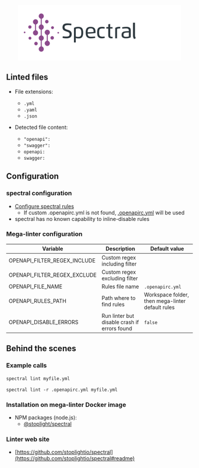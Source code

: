 <!-- markdownlint-disable MD033 MD041 -->
<!-- Generated by .automation/build.py, please do not update manually -->

<div align="center">
  <a href="https://github.com/stoplightio/spectral#readme" target="blank" title="Visit linter Web Site">
    <img src="https://github.com/stoplightio/spectral/raw/develop/docs/img/spectral-banner.png" alt="spectral" height="150px">
  </a>
</div>

## Linted files

- File extensions:
  - `.yml`
  - `.yaml`
  - `.json`

- Detected file content:
  - `"openapi":`
  - `"swagger":`
  - `openapi:`
  - `swagger:`

## Configuration

### spectral configuration

- [Configure spectral rules](https://meta.stoplight.io/docs/spectral/docs/getting-started/3-rulesets.md)
  - If custom .openapirc.yml is not found, [.openapirc.yml](https://github.com/nvuillam/mega-linter/tree/master_megalinter/TEMPLATES/.openapirc.yml) will be used
- spectral has no known capability to inline-disable rules

### Mega-linter configuration

| Variable | Description | Default value |
| ----------------- | -------------- | -------------- |
| OPENAPI_FILTER_REGEX_INCLUDE | Custom regex including filter |  |
| OPENAPI_FILTER_REGEX_EXCLUDE | Custom regex excluding filter |  |
| OPENAPI_FILE_NAME | Rules file name | `.openapirc.yml` |
| OPENAPI_RULES_PATH | Path where to find rules | Workspace folder, then mega-linter default rules |
| OPENAPI_DISABLE_ERRORS | Run linter but disable crash if errors found | `false` |

## Behind the scenes

### Example calls

```shell
spectral lint myfile.yml
```

```shell
spectral lint -r .openapirc.yml myfile.yml
```


### Installation on mega-linter Docker image

- NPM packages (node.js):
  - [@stoplight/spectral](https://www.npmjs.com/package/@stoplight/spectral)

### Linter web site
- [https://github.com/stoplightio/spectral](https://github.com/stoplightio/spectral#readme)

